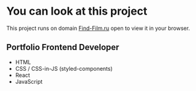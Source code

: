 # You can look at this project

This project runs on domain [Find-Film.ru](http://find-film.ru/) open to view it in your browser.

## Portfolio Frontend Developer

- HTML
- CSS / CSS-in-JS (styled-components)
- React
- JavaScript

